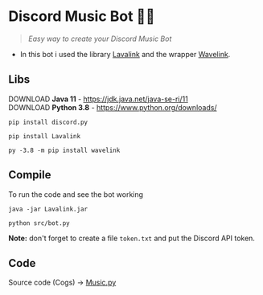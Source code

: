 # Discord Music Bot 🤖🎵 
> <i>Easy way to create your Discord Music Bot </i>
- In this bot i used the library <a href="https://github.com/Frederikam/Lavalink">Lavalink</a> and the wrapper <a  href="https://github.com/PythonistaGuild/Wavelink">Wavelink</a>.

## Libs
DOWNLOAD **Java 11** - https://jdk.java.net/java-se-ri/11  
DOWNLOAD **Python 3.8** - https://www.python.org/downloads/
```
pip install discord.py
```

```
pip install Lavalink
```

```
py -3.8 -m pip install wavelink
```

## Compile
To run the code and see the bot working
```
java -jar Lavalink.jar
```
```
python src/bot.py
``` 
**Note:** don't forget to create a file `token.txt` and put the Discord API token.

## Code 
Source code (Cogs) -> <a href="https://github.com/vLeeH/Lavalink-discord/blob/main/src/cogs/Music.py">Music.py</a>

